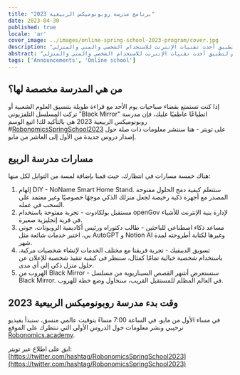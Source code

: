 ```yaml
---
title: "برنامج مدرسة روبونوميكس الربيعية 2023"
date: 2023-04-30
published: true
locale: 'ar'
cover_image: ../images/online-spring-school-2023-program/cover.jpg
description: "سوف تعقد مدرسة روبونوميكس الربيعية 2023 عبر الإنترنت من الأول من مايو إلى العاشر من مايو. يمكنك توقع خمسة مسارات تدريبية، كل منها مكرس لتطبيق أحدث تقنيات الإنترنت للاستخدام الشخصي والمني والمنزلي."
abstract: "سوف تعقد مدرسة روبونوميكس الربيعية 2023 عبر الإنترنت من الأول من مايو إلى العاشر من مايو. يمكنك توقع خمسة مسارات تدريبية، كل منها مكرس لتطبيق أحدث تقنيات الإنترنت للاستخدام الشخصي والمني والمنزلي."
tags: ['Announcements', 'Online school']
---
```


## من هي المدرسة مخصصة لها؟

إذا كنت تستمتع بقضاء صباحيات يوم الأحد مع قراءة طويلة بتنسيق العلوم الشعبية أو تركت المسلسل التلفزيوني "Black Mirror" انطباعًا عاطفيًا عليك، فإن مدرسة روبونوميكس الربيعية 2023 هي بالتأكيد لك! اتبع الوسم #[RobonomicsSpringSchool2023](https://twitter.com/search?q=%2523RobonomicsSpringSchool2023) على تويتر - هنا سننشر معلومات ذات صلة حول إصدار دروس جديدة من الأول إلى العاشر من مايو.

## مسارات مدرسة الربيع

هناك خمسة مسارات في انتظارك، حيث قمنا بإضافة لمسة من التوابل لكل منها:

1. إلهام DIY - NoName Smart Home Stand. ستتعلم كيفية دمج الحلول مفتوحة المصدر مع أجهزة ذكية رخيصة لجعل منزلك الذكي موجهًا خصوصيًا وغير معتمد على السحب في عمله.
2. مستقبل بولكادوت - تجربة مفتوحة باستخدام openGov لإدارة بنية الإنترنت للأشياء في قرية إنجليزية صغيرة.
3. مساعد ذكاء اصطناعي للباحثين - طالب دكتوراه ورئيس أكاديمية الروبوتات، جوني بي، اختبر خدمات شائعة مثل AutoGPT و Notion AI وغيرها لكتابة أطروحته لمدة شهر.
4. تسويق الديبفيك - تجربة فريقنا مع مختلف الخدمات لإنشاء شخصيات مركبة. باستخدام شخصية خيالية تمامًا كمثال، سننظر في كيفية تنفيذ شخصية للإعلان عن حلول منزل ذكي إلى أي مدى.
5. الهروب من Black Mirror - سنستعرض أشهر القصص السيناريوية من مسلسل Black Mirror. في العالم المظلم للمستقبل القريب، سنحاول وضع خطة للهروب.

## وقت بدء مدرسة روبونوميكس الربيعية 2023

في مساء الأول من مايو، في الساعة 7:00 مساءً بتوقيت عالمي منسق، سنبدأ بفيديو ترحيبي ونشر معلومات حول الدروس الأولى التي تنتظرك على الموقع [Robonomics.academy](http://robonomics.academy/).

ابق على اطلاع عبر تويتر: [https://twitter.com/hashtag/RobonomicsSpringSchool2023](https://twitter.com/hashtag/RobonomicsSpringSchool2023)